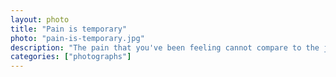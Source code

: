 ```yaml
---		
layout: photo
title: "Pain is temporary"
photo: "pain-is-temporary.jpg"
description: "The pain that you've been feeling cannot compare to the joy that's coming."
categories: ["photographs"]
---
```

